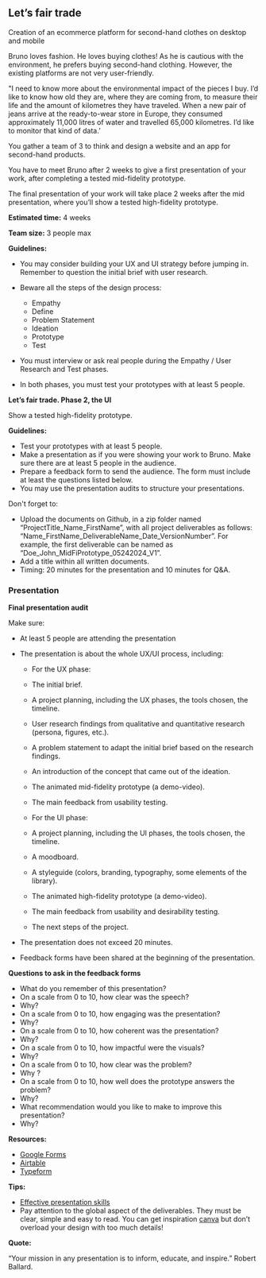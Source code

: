 ## Let’s fair trade

Creation of an ecommerce platform for second-hand clothes on desktop and mobile

Bruno loves fashion. He loves buying clothes! As he is cautious with the environment, he prefers buying second-hand clothing. However, the existing platforms are not very user-friendly.

"I need to know more about the environmental impact of the pieces I buy. I’d like to know how old they are, where they are coming from, to measure their life and the amount of kilometres they have traveled. When a new pair of jeans arrive at the ready-to-wear store in Europe, they consumed approximately 11,000 litres of water and travelled 65,000 kilometres. I’d like to monitor that kind of data.’

You gather a team of 3 to think and design a website and an app for second-hand products.

You have to meet Bruno after 2 weeks to give a first presentation of your work, after completing a tested mid-fidelity prototype.

The final presentation of your work will take place 2 weeks after the mid presentation, where you’ll show a tested high-fidelity prototype.

**Estimated time:** 4 weeks

**Team size:** 3 people max

**Guidelines:**

- You may consider building your UX and UI strategy before jumping in. Remember to question the initial brief with user research.
- Beware all the steps of the design process:

  - Empathy
  - Define
  - Problem Statement
  - Ideation
  - Prototype
  - Test

- You must interview or ask real people during the Empathy / User Research and Test phases.
- In both phases, you must test your prototypes with at least 5 people.

**Let’s fair trade. Phase 2, the UI**

Show a tested high-fidelity prototype.

**Guidelines:**

- Test your prototypes with at least 5 people.
- Make a presentation as if you were showing your work to Bruno. Make sure there are at least 5 people in the audience.
- Prepare a feedback form to send the audience. The form must include at least the questions listed below.
- You may use the presentation audits to structure your presentations.

Don't forget to:

- Upload the documents on Github, in a zip folder named “ProjectTitle_Name_FirstName”, with all project deliverables as follows: “Name_FirstName_DeliverableName_Date_VersionNumber”. For example, the first deliverable can be named as “Doe_John_MidFiPrototype_05242024_V1”.
- Add a title within all written documents.
- Timing: 20 minutes for the presentation and 10 minutes for Q&A.

### Presentation

**Final presentation audit**

Make sure:

- At least 5 people are attending the presentation
- The presentation is about the whole UX/UI process, including:

  - For the UX phase:

  - The initial brief.
  - A project planning, including the UX phases, the tools chosen, the timeline.
  - User research findings from qualitative and quantitative research (persona, figures, etc.).
  - A problem statement to adapt the initial brief based on the research findings.
  - An introduction of the concept that came out of the ideation.
  - The animated mid-fidelity prototype (a demo-video).
  - The main feedback from usability testing.

  - For the UI phase:

  - A project planning, including the UI phases, the tools chosen, the timeline.
  - A moodboard.
  - A styleguide (colors, branding, typography, some elements of the library).
  - The animated high-fidelity prototype (a demo-video).
  - The main feedback from usability and desirability testing.
  - The next steps of the project.

- The presentation does not exceed 20 minutes.
- Feedback forms have been shared at the beginning of the presentation.

**Questions to ask in the feedback forms**

- What do you remember of this presentation?
- On a scale from 0 to 10, how clear was the speech?
- Why?
- On a scale from 0 to 10, how engaging was the presentation?
- Why?
- On a scale from 0 to 10, how coherent was the presentation?
- Why?
- On a scale from 0 to 10, how impactful were the visuals?
- Why?
- On a scale from 0 to 10, how clear was the problem?
- Why ?
- On a scale from 0 to 10, how well does the prototype answers the problem?
- Why?
- What recommendation would you like to make to improve this presentation?
- Why?

**Resources:**

- [Google Forms](https://docs.google.com/forms/u/0/)
- [Airtable](https://www.airtable.com/)
- [Typeform](https://www.typeform.com/)

**Tips:**

- [Effective presentation skills](https://academic.oup.com/femsle/article/364/24/fnx235/4587905)
- Pay attention to the global aspect of the deliverables. They must be clear, simple and easy to read. You can get inspiration [canva](https://www.canva.com/) but don’t overload your design with too much details!

**Quote:**

“Your mission in any presentation is to inform, educate, and inspire.” Robert Ballard.
